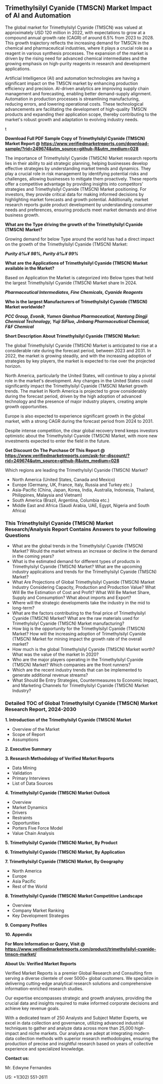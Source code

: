 <h2>Trimethylsilyl Cyanide (TMSCN) Market Impact of AI and Automation</h2><p>The global market for Trimethylsilyl Cyanide (TMSCN) was valued at approximately USD 120 million in 2022, with expectations to grow at a compound annual growth rate (CAGR) of around 6.5% from 2023 to 2028. This growth trajectory reflects the increasing demand for TMSCN in the chemical and pharmaceutical industries, where it plays a crucial role as a reagent in various synthesis processes. The expansion of the market is driven by the rising need for advanced chemical intermediates and the growing emphasis on high-purity reagents in research and development applications.</p><p>Artificial Intelligence (AI) and automation technologies are having a significant impact on the TMSCN market by enhancing production efficiency and precision. AI-driven analytics are improving supply chain management and forecasting, enabling better demand-supply alignment. Automation in production processes is streamlining manufacturing, reducing errors, and lowering operational costs. These technological advancements are facilitating the development of high-quality TMSCN products and expanding their application scope, thereby contributing to the market's robust growth and adaptation to evolving industry needs.</p>t</p><p id="" class=""><strong>Download Full PDF Sample Copy of Trimethylsilyl Cyanide (TMSCN) Market Report @ <a href="https://www.verifiedmarketreports.com/download-sample/?rid=249674&utm_source=github-R&utm_medium=028" target="_blank">https://www.verifiedmarketreports.com/download-sample/?rid=249674&utm_source=github-R&utm_medium=028</a></strong></p><p>The importance of&nbsp;Trimethylsilyl Cyanide (TMSCN) Market research reports lies in their ability to aid strategic planning, helping businesses develop effective strategies by understanding market trends and dynamics. They play a crucial role in risk management by identifying potential risks and challenges, allowing businesses to mitigate them proactively. These reports offer a competitive advantage by providing insights into competitors' strategies and Trimethylsilyl Cyanide (TMSCN) Market positioning. For investors, they provide critical data for making informed decisions by highlighting market forecasts and growth potential. Additionally, market research reports guide product development by understanding consumer needs and preferences, ensuring products meet market demands and drive business growth.</p><p><strong>What are the&nbsp;Type driving the growth of the Trimethylsilyl Cyanide (TMSCN) Market?</strong></p><p id="" class="">Growing demand for below Type around the world has had a direct impact on the growth of the Trimethylsilyl Cyanide (TMSCN) Market:</p><em><strong>Purity â‰¥ 98%, Purity â‰¥ 99%</strong></em></p><strong>What are the&nbsp;Applications&nbsp;of Trimethylsilyl Cyanide (TMSCN) Market available in the Market?</strong></p><p id="" class="">Based on Application the Market is categorized into Below types that held the largest Trimethylsilyl Cyanide (TMSCN) Market share In 2024.</p><em><strong>Pharmaceutical Intermediates, Fine Chemicals, Cyanide Reagents</strong></em></p><strong>Who is the largest Manufacturers of Trimethylsilyl Cyanide (TMSCN) Market worldwide?</strong></p><p><em><strong>PCC Group, Evonik, Yumen Qianhua Pharmaceutical, Nantong Dingji Chemical Technology, Yuji SiFluo, Jinbang Pharmaceutical Chemical, F&F Chemical</strong></em></p><p id="" class=""><strong>Short Description About Trimethylsilyl Cyanide (TMSCN) Market:</strong></p><p>The global Trimethylsilyl Cyanide (TMSCN) Market is anticipated to rise at a considerable rate during the forecast period, between 2023 and 2031. In 2022, the market is growing steadily, and with the increasing adoption of strategies by key players, the market is expected to rise over the projected horizon.</p><p>North America, particularly the United States, will continue to play a pivotal role in the market's development. Any changes in the United States could significantly impact the Trimethylsilyl Cyanide (TMSCN) Market growth trends. The market in North America is projected to grow considerably during the forecast period, driven by the high adoption of advanced technology and the presence of major industry players, creating ample growth opportunities.</p><p>Europe is also expected to experience significant growth in the global market, with a strong CAGR during the forecast period from 2024 to 2031.</p><p>Despite intense competition, the clear global recovery trend keeps investors optimistic about the Trimethylsilyl Cyanide (TMSCN) Market, with more new investments expected to enter the field in the future.</p><p id="" class=""><strong>Get Discount On The Purchase Of This Report @ <a href="https://www.verifiedmarketreports.com/ask-for-discount/?rid=249674&utm_source=github-R&utm_medium=028" target="_blank">https://www.verifiedmarketreports.com/ask-for-discount/?rid=249674&utm_source=github-R&utm_medium=028</a></strong></p>Which regions are leading the Trimethylsilyl Cyanide (TMSCN) Market?</p><ul><li>North America (United States, Canada and Mexico)</li><li>Europe (Germany, UK, France, Italy, Russia and Turkey etc.)</li><li>Asia-Pacific (China, Japan, Korea, India, Australia, Indonesia, Thailand, Philippines, Malaysia and Vietnam)</li><li>South America (Brazil, Argentina, Columbia etc.)</li><li>Middle East and Africa (Saudi Arabia, UAE, Egypt, Nigeria and South Africa)</li></ul><h3 id="" class="">This Trimethylsilyl Cyanide (TMSCN) Market Research/Analysis Report Contains Answers to your following Questions</h3><ul><li>What are the global trends in the Trimethylsilyl Cyanide (TMSCN) Market? Would the market witness an increase or decline in the demand in the coming years?</li><li>What is the estimated demand for different types of products in Trimethylsilyl Cyanide (TMSCN) Market? What are the upcoming industry applications and trends for the Trimethylsilyl Cyanide (TMSCN) Market?</li><li>What Are Projections of Global Trimethylsilyl Cyanide (TMSCN) Market Industry Considering Capacity, Production and Production Value? What Will Be the Estimation of Cost and Profit? What Will Be Market Share, Supply and Consumption? What about imports and Export?</li><li>Where will the strategic developments take the industry in the mid to long-term?</li><li>What are the factors contributing to the final price of Trimethylsilyl Cyanide (TMSCN) Market? What are the raw materials used for Trimethylsilyl Cyanide (TMSCN) Market manufacturing?</li><li>How big is the opportunity for the Trimethylsilyl Cyanide (TMSCN) Market? How will the increasing adoption of Trimethylsilyl Cyanide (TMSCN) Market for mining impact the growth rate of the overall market?</li><li>How much is the global Trimethylsilyl Cyanide (TMSCN) Market worth? What was the value of the market In 2020?</li><li>Who are the major players operating in the Trimethylsilyl Cyanide (TMSCN) Market? Which companies are the front runners?</li><li>Which are the recent industry trends that can be implemented to generate additional revenue streams?</li><li>What Should Be Entry Strategies, Countermeasures to Economic Impact, and Marketing Channels for Trimethylsilyl Cyanide (TMSCN) Market Industry?</li></ul><h3 id="" class="">Detailed TOC of Global Trimethylsilyl Cyanide (TMSCN) Market Research Report, 2024-2030</h3><p id="" class=""><strong>1. Introduction of the Trimethylsilyl Cyanide (TMSCN) Market</strong></p><ul><li>Overview of the Market</li><li>Scope of Report</li><li>Assumptions</li></ul><p id="" class=""><strong>2. Executive Summary</strong></p><p id="" class=""><strong>3. Research Methodology of Verified Market Reports</strong></p><ul><li>Data Mining</li><li>Validation</li><li>Primary Interviews</li><li>List of Data Sources</li></ul><p id="" class=""><strong>4. Trimethylsilyl Cyanide (TMSCN) Market Outlook</strong></p><ul><li>Overview</li><li>Market Dynamics</li><li>Drivers</li><li>Restraints</li><li>Opportunities</li><li>Porters Five Force Model</li><li>Value Chain Analysis</li></ul><p id="" class=""><strong>5. Trimethylsilyl Cyanide (TMSCN) Market, By Product</strong></p><p id="" class=""><strong>6. Trimethylsilyl Cyanide (TMSCN) Market, By Application</strong></p><p id="" class=""><strong>7. Trimethylsilyl Cyanide (TMSCN) Market, By Geography</strong></p><ul><li>North America</li><li>Europe</li><li>Asia Pacific</li><li>Rest of the World</li></ul><p id="" class=""><strong>8. Trimethylsilyl Cyanide (TMSCN) Market Competitive Landscape</strong></p><ul><li>Overview</li><li>Company Market Ranking</li><li>Key Development Strategies</li></ul><p id="" class=""><strong>9. Company Profiles</strong></p><p id="" class=""><strong>10. Appendix</strong></p><p id="" class=""><strong>For More Information or Query, Visit @ <a href="https://www.verifiedmarketreports.com/product/trimethylsilyl-cyanide-tmscn-market/" target="_blank">https://www.verifiedmarketreports.com/product/trimethylsilyl-cyanide-tmscn-market/</a></strong></p><p id="" class=""><strong>About Us: Verified Market Reports</strong></p><p id="" class="">Verified Market Reports is a premier Global Research and Consulting firm serving a diverse clientele of over 5000+ global customers. We specialize in delivering cutting-edge analytical research solutions and comprehensive information-enriched research studies.</p><p id="" class="">Our expertise encompasses strategic and growth analyses, providing the crucial data and insights required to make informed corporate decisions and achieve key revenue goals.</p><p id="" class="">With a dedicated team of 250 Analysts and Subject Matter Experts, we excel in data collection and governance, utilizing advanced industrial techniques to gather and analyze data across more than 25,000 high-impact and niche markets. Our analysts are adept at integrating modern data collection methods with superior research methodologies, ensuring the production of precise and insightful research based on years of collective experience and specialized knowledge.</p><p id="" class=""><strong>Contact us:</strong></p><p id="" class="">Mr. Edwyne Fernandes</p><p id="" class="">US: +1(302) 551-2611</p>